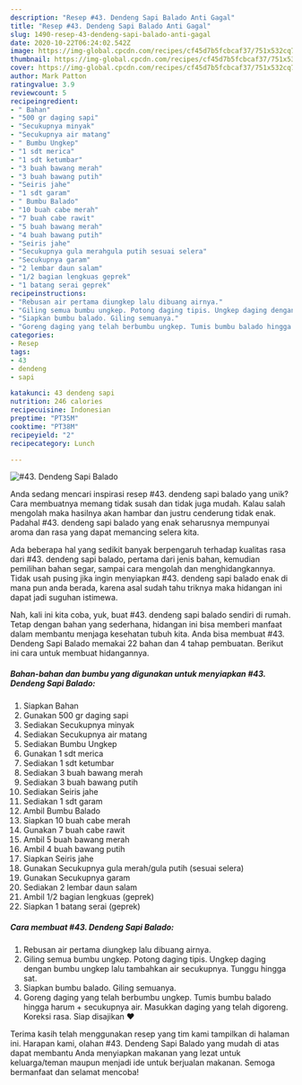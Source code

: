 ```yaml
---
description: "Resep #43. Dendeng Sapi Balado Anti Gagal"
title: "Resep #43. Dendeng Sapi Balado Anti Gagal"
slug: 1490-resep-43-dendeng-sapi-balado-anti-gagal
date: 2020-10-22T06:24:02.542Z
image: https://img-global.cpcdn.com/recipes/cf45d7b5fcbcaf37/751x532cq70/43-dendeng-sapi-balado-foto-resep-utama.jpg
thumbnail: https://img-global.cpcdn.com/recipes/cf45d7b5fcbcaf37/751x532cq70/43-dendeng-sapi-balado-foto-resep-utama.jpg
cover: https://img-global.cpcdn.com/recipes/cf45d7b5fcbcaf37/751x532cq70/43-dendeng-sapi-balado-foto-resep-utama.jpg
author: Mark Patton
ratingvalue: 3.9
reviewcount: 5
recipeingredient:
- " Bahan"
- "500 gr daging sapi"
- "Secukupnya minyak"
- "Secukupnya air matang"
- " Bumbu Ungkep"
- "1 sdt merica"
- "1 sdt ketumbar"
- "3 buah bawang merah"
- "3 buah bawang putih"
- "Seiris jahe"
- "1 sdt garam"
- " Bumbu Balado"
- "10 buah cabe merah"
- "7 buah cabe rawit"
- "5 buah bawang merah"
- "4 buah bawang putih"
- "Seiris jahe"
- "Secukupnya gula merahgula putih sesuai selera"
- "Secukupnya garam"
- "2 lembar daun salam"
- "1/2 bagian lengkuas geprek"
- "1 batang serai geprek"
recipeinstructions:
- "Rebusan air pertama diungkep lalu dibuang airnya."
- "Giling semua bumbu ungkep. Potong daging tipis. Ungkep daging dengan bumbu ungkep lalu tambahkan air secukupnya. Tunggu hingga sat."
- "Siapkan bumbu balado. Giling semuanya."
- "Goreng daging yang telah berbumbu ungkep. Tumis bumbu balado hingga harum + secukupnya air. Masukkan daging yang telah digoreng. Koreksi rasa. Siap disajikan ❤️"
categories:
- Resep
tags:
- 43
- dendeng
- sapi

katakunci: 43 dendeng sapi 
nutrition: 246 calories
recipecuisine: Indonesian
preptime: "PT35M"
cooktime: "PT38M"
recipeyield: "2"
recipecategory: Lunch

---
```



![#43. Dendeng Sapi Balado](https://img-global.cpcdn.com/recipes/cf45d7b5fcbcaf37/751x532cq70/43-dendeng-sapi-balado-foto-resep-utama.jpg)

Anda sedang mencari inspirasi resep #43. dendeng sapi balado yang unik? Cara membuatnya memang tidak susah dan tidak juga mudah. Kalau salah mengolah maka hasilnya akan hambar dan justru cenderung tidak enak. Padahal #43. dendeng sapi balado yang enak seharusnya mempunyai aroma dan rasa yang dapat memancing selera kita.

Ada beberapa hal yang sedikit banyak berpengaruh terhadap kualitas rasa dari #43. dendeng sapi balado, pertama dari jenis bahan, kemudian pemilihan bahan segar, sampai cara mengolah dan menghidangkannya. Tidak usah pusing jika ingin menyiapkan #43. dendeng sapi balado enak di mana pun anda berada, karena asal sudah tahu triknya maka hidangan ini dapat jadi suguhan istimewa.




Nah, kali ini kita coba, yuk, buat #43. dendeng sapi balado sendiri di rumah. Tetap dengan bahan yang sederhana, hidangan ini bisa memberi manfaat dalam membantu menjaga kesehatan tubuh kita. Anda bisa membuat #43. Dendeng Sapi Balado memakai 22 bahan dan 4 tahap pembuatan. Berikut ini cara untuk membuat hidangannya.

<!--inarticleads1-->

##### Bahan-bahan dan bumbu yang digunakan untuk menyiapkan #43. Dendeng Sapi Balado:

1. Siapkan  Bahan
1. Gunakan 500 gr daging sapi
1. Sediakan Secukupnya minyak
1. Sediakan Secukupnya air matang
1. Sediakan  Bumbu Ungkep
1. Gunakan 1 sdt merica
1. Sediakan 1 sdt ketumbar
1. Sediakan 3 buah bawang merah
1. Sediakan 3 buah bawang putih
1. Sediakan Seiris jahe
1. Sediakan 1 sdt garam
1. Ambil  Bumbu Balado
1. Siapkan 10 buah cabe merah
1. Gunakan 7 buah cabe rawit
1. Ambil 5 buah bawang merah
1. Ambil 4 buah bawang putih
1. Siapkan Seiris jahe
1. Gunakan Secukupnya gula merah/gula putih (sesuai selera)
1. Gunakan Secukupnya garam
1. Sediakan 2 lembar daun salam
1. Ambil 1/2 bagian lengkuas (geprek)
1. Siapkan 1 batang serai (geprek)




<!--inarticleads2-->

##### Cara membuat #43. Dendeng Sapi Balado:

1. Rebusan air pertama diungkep lalu dibuang airnya.
1. Giling semua bumbu ungkep. Potong daging tipis. Ungkep daging dengan bumbu ungkep lalu tambahkan air secukupnya. Tunggu hingga sat.
1. Siapkan bumbu balado. Giling semuanya.
1. Goreng daging yang telah berbumbu ungkep. Tumis bumbu balado hingga harum + secukupnya air. Masukkan daging yang telah digoreng. Koreksi rasa. Siap disajikan ❤️




Terima kasih telah menggunakan resep yang tim kami tampilkan di halaman ini. Harapan kami, olahan #43. Dendeng Sapi Balado yang mudah di atas dapat membantu Anda menyiapkan makanan yang lezat untuk keluarga/teman maupun menjadi ide untuk berjualan makanan. Semoga bermanfaat dan selamat mencoba!
